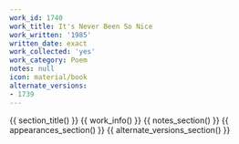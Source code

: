 ```yaml
---
work_id: 1740
work_title: It's Never Been So Nice
work_written: '1985'
written_date: exact
work_collected: 'yes'
work_category: Poem
notes: null
icon: material/book
alternate_versions:
- 1739
---
```


{{ section_title() }}
{{ work_info() }}
{{ notes_section() }}
{{ appearances_section() }}
{{ alternate_versions_section() }}